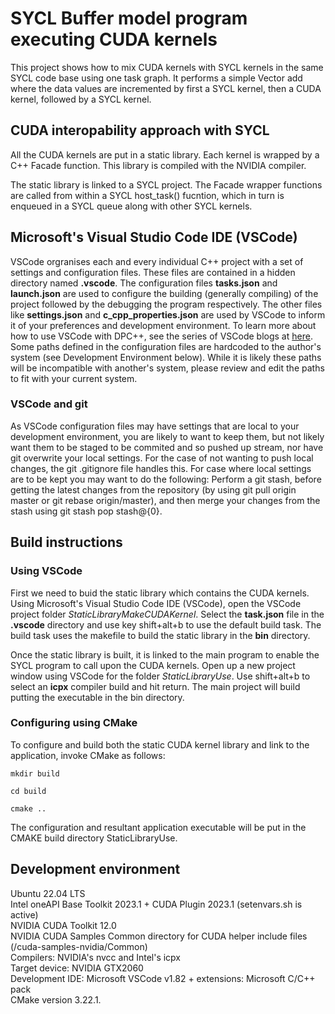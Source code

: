 # SYCL Buffer model program executing CUDA kernels

This project shows how to mix CUDA kernels with SYCL kernels in the same SYCL code base using one task graph. It performs a simple Vector add where the data values are incremented by first a SYCL kernel, then a CUDA kernel, followed by a SYCL kernel.

## CUDA interopability approach with SYCL
All the CUDA kernels are put in a static library. Each kernel is wrapped by a C++ Facade function. This library is compiled with the NVIDIA compiler.

The static library is linked to a SYCL project. The Facade wrapper functions are called from within a SYCL host_task() fucntion, which in turn is enqueued in a SYCL queue along with other SYCL kernels.

## Microsoft's Visual Studio Code IDE (VSCode)
VSCode orgranises each and every individual C++ project with a set of settings and configuration files. These files are contained in a hidden directory named **.vscode**. The configuration files **tasks.json** and **launch.json** are used to configure the building (generally compiling) of the project  followed by the debugging the program respectively. The other files like **settings.json** and **c_cpp_properties.json** are used by VSCode to inform it of your preferences and development environment. To learn more about how to use VSCode with DPC++, see the series of VSCode blogs at [here](https://codeplay.com/portal/blogs/2023/03/01/setting-up-c-development-with-visual-studio-code-on-ubuntu).  Some paths defined in the configuration files are hardcoded to the author's system (see Development Environment below). While it is likely these paths will be incompatible with another's system, please review and edit the paths to fit with your current system.

### VSCode and git
As VSCode configuration files may have settings that are local to your development environment, you are likely to want to keep them, but not likely want them to be staged to be commited and so pushed up stream, nor have git overwrite your local settings.
For the case of not wanting to push local changes, the git .gitignore file handles this. For case where local settings are to be kept you may want to do the following: 
Perform a git stash, before getting the latest changes from the repository (by using git pull origin master or git rebase origin/master), and then merge your changes from the stash using git stash pop stash@{0}.

## Build instructions
### Using VSCode
First we need to buid the static library which contains the CUDA kernels. 
Using Microsoft's Visual Studio Code IDE (VSCode), open the VSCode project folder *StaticLibraryMakeCUDAKernel*. Select the **task.json** file in the **.vscode** directory and use key shift+alt+b to use the default build task. The build task uses the makefile to build the static library in the **bin** directory.

Once the static library is built, it is linked to the main program to enable the SYCL program to call upon the CUDA kernels. Open up a new project window using VSCode for the folder *StaticLibraryUse*. Use shift+alt+b to select an **icpx** compiler build and hit return. The main project will build putting the executable in the bin directory.

### Configuring using CMake
To configure and build both the static CUDA kernel library and link to the application, invoke CMake as follows:

```
mkdir build

cd build

cmake ..
```
The configuration and resultant application executable will be put in the CMAKE build directory StaticLibraryUse.

## Development environment
Ubuntu 22.04 LTS \
Intel oneAPI Base Toolkit 2023.1 + CUDA Plugin 2023.1 (setenvars.sh is active) \
NVIDIA CUDA Toolkit 12.0 \
NVIDIA CUDA Samples Common directory for CUDA helper include files (/cuda-samples-nvidia/Common) \
Compilers: NVIDIA's nvcc and Intel's icpx \
Target device: NVIDIA GTX2060 \
Development IDE: Microsoft VSCode v1.82 + extensions: Microsoft C/C++ pack \
CMake version 3.22.1.
